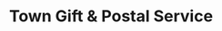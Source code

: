 ---
title: "Town Gift & Postal Service"
url: /markham/town-gift-und-postal-service/
shop: Schreibwaren
---